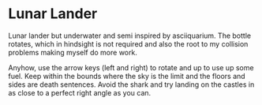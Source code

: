 # Lunar Lander

Lunar lander but underwater and semi inspired by asciiquarium. The bottle rotates, which in hindsight is not required and also the root to my collision problems making myself do more work. 

Anyhow, use the arrow keys (left and right) to rotate and up to use up some fuel. Keep within the bounds where the sky is the limit and the floors and sides are death sentences. Avoid the shark and try landing on the castles in as close to a perfect right angle as you can.
